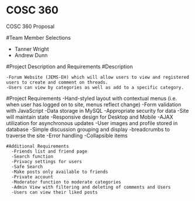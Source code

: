 # COSC 360
COSC 360 Proposal

#Team Member Selections 
  - Tanner Wright
  - Andrew Dunn

#Project Description and Requirements
  #Description 
  
    -Forum Website (JEMS-EH) which will allow users to view and registered users to create and comment on threads. 
    -Users can view by categories as well as add to a specific category. 
   
  #Project Requirements 
    -Hand-styled layout with contextual menus (i.e. when user has logged on to site, menus reflect change)
    -Form validation with JavaScript
    -Data storage in MySQL
    -Appropriate security for data
    -Site will maintain state
    -Responsive design for Desktop and Mobile
    -AJAX utilization for asynchronous updates 
    -User images and profile stored in database
    -Simple discussion grouping and display
    -breadcrumbs to traverse the site
    -Error handling 
    -Collapsible items
    
    #Additional Requirements 
      -Friends list and friend page
      -Search function 
      -Privacy settings for users 
      -Safe Search
      -Make posts only available to friends
      -Private account 
      -Moderator function to moderate categories
      -Admin View with filtering and deleting of comments and Users
      -Users can view their liked posts
    
   
